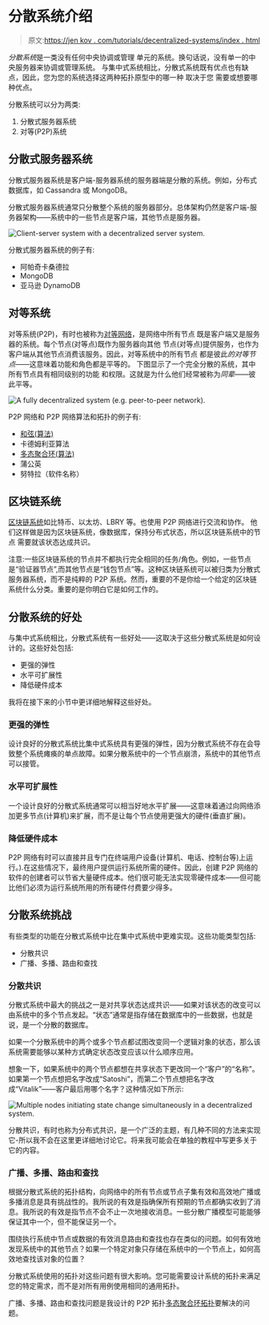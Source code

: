 # 分散系统介绍

> 原文:[https://jen kov . com/tutorials/decentralized-systems/index . html](https://jenkov.com/tutorials/decentralized-systems/index.html)

*分散系统*是一类没有任何中央协调或管理 单元的系统。换句话说，没有单一的中央服务器来协调或管理系统。 与集中式系统相比，分散式系统既有优点也有缺点，因此，您为您的系统选择这两种拓扑原型中的哪一种 取决于您 需要或想要哪种优点。

分散系统可以分为两类:

1.  分散式服务器系统
2.  对等(P2P)系统

## 分散式服务器系统

分散式服务器系统是客户端-服务器系统的服务器端是分散的系统。例如，分布式数据库，如 Cassandra 或 MongoDB。

分散式服务器系统通常只分散整个系统的服务器部分。总体架构仍然是客户端-服务器架构——系统中的一些节点是客户端，其他节点是服务器。

![Client-server system with a decentralized server system.](../Images/f63c4d5c2f14036755d6ed3d805883b5.png)

分散式服务器系统的例子有:

*   阿帕奇卡桑德拉
*   MongoDB
*   亚马逊 DynamoDB

## 对等系统

对等系统(P2P)，有时也被称为[对等网络](https://jenkov.com/tutorials/p2p/index.html)，是网络中所有节点 既是客户端又是服务器的系统。每个节点(对等点)既作为服务器向其他 节点(对等点)提供服务，也作为客户端从其他节点消费该服务。因此，对等系统中的所有节点 都是彼此*的对等节点*——这意味着功能和角色都是平等的。 下图显示了一个完全分散的系统，其中所有节点具有相同级别的功能 和权限。这就是为什么他们经常被称为*同辈*——彼此平等。

![A fully decentralized system (e.g. peer-to-peer network).](../Images/f944d5062e8afe928dacd58832f2c559.png)

P2P 网络和 P2P 网络算法和拓扑的例子有:

*   [和弦(算法)](/tutorials/p2p/chord.html)
*   卡德姆利亚算法
*   [多态聚合环(算法)](/tutorials/p2p/polymorph.html)
*   蒲公英
*   努特拉（软件名称）

## 区块链系统

[区块链系统](/tutorials/blockchain/index.html)如比特币、以太坊、LBRY 等。也使用 P2P 网络进行交流和协作。 他们这样做是因为区块链系统，像数据库，保持分布式状态，所以区块链系统中的节点 需要就该状态达成共识。

注意:一些区块链系统的节点并不都执行完全相同的任务/角色。例如，一些节点是“验证器节点”,而其他节点是“钱包节点”等。这种区块链系统可以被归类为分散式服务器系统，而不是纯粹的 P2P 系统。然而，重要的不是你给一个给定的区块链系统什么分类。重要的是你明白它是如何工作的。

## 分散系统的好处

与集中式系统相比，分散式系统有一些好处——这取决于这些分散式系统是如何设计的。这些好处包括:

*   更强的弹性
*   水平可扩展性
*   降低硬件成本

我将在接下来的小节中更详细地解释这些好处。

### 更强的弹性

设计良好的分散式系统比集中式系统具有更强的弹性，因为分散式系统不存在会导致整个系统瘫痪的单点故障。如果分散系统中的一个节点崩溃，系统中的其他节点可以接管。

### 水平可扩展性

一个设计良好的分散式系统通常可以相当好地水平扩展——这意味着通过向网络添加更多节点(计算机)来扩展，而不是让每个节点使用更强大的硬件(垂直扩展)。

### 降低硬件成本

P2P 网络有时可以直接并且专门在终端用户设备(计算机、电话、控制台等)上运行。).在这些情况下，最终用户提供运行系统所需的硬件。因此，创建 P2P 网络的软件的创建者可以节省大量硬件成本。他们很可能无法实现零硬件成本——但可能比他们必须为运行系统所用的所有硬件付费要少得多。

## 分散系统挑战

有些类型的功能在分散式系统中比在集中式系统中更难实现。这些功能类型包括:

*   分散共识
*   广播、多播、路由和查找

### 分散共识

分散式系统中最大的挑战之一是对共享状态达成共识——如果对该状态的改变可以由系统中的多个节点发起。“状态”通常是指存储在数据库中的一些数据，也就是说，是一个分散的数据库。

如果一个分散系统中的两个或多个节点都试图改变同一个逻辑对象的状态，那么该系统需要能够以某种方式确定状态改变应该以什么顺序应用。

想象一下，如果系统中的两个节点都想在共享状态下更改同一个“客户”的“名称”。如果第一个节点想把名字改成“Satoshi”，而第二个节点想把名字改成“Vitalik”——客户最后用哪个名字？这种情况如下所示:

![Multiple nodes initiating state change simultaneously in a decentralized system.](../Images/df07d24e75e8845b24eb34105ff719f2.png)

分散共识，有时也称为分布式共识，是一个广泛的主题，有几种不同的方法来实现它-所以我不会在这里更详细地讨论它。将来我可能会在单独的教程中写更多关于它的内容。

### 广播、多播、路由和查找

根据分散式系统的拓扑结构，向网络中的所有节点或节点子集有效和高效地广播或多播消息是具有挑战性的。我所说的有效是指确保所有预期的节点都确实收到了消息。我所说的有效是指节点不会不止一次地接收消息。一些分散广播模型可能能够保证其中一个，但不能保证另一个。

围绕执行系统中节点或数据的有效消息路由和查找也存在类似的问题。如何有效地发现系统中的其他节点？如果一个特定对象只存储在系统中的一个节点上，如何高效地查找该对象的位置？

分散式系统使用的拓扑对这些问题有很大影响。您可能需要设计系统的拓扑来满足您的特定需求，而不是对所有用例使用相同的通用拓扑。

广播、多播、路由和查找问题是我设计的 P2P 拓扑[多态聚合环拓扑](/tutorials/p2p/polymorph.html)要解决的问题。